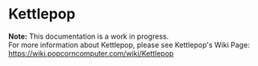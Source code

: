 # Kettlepop

**Note:** This documentation is a work in progress.  
For more information about Kettlepop, please see Kettlepop's Wiki Page: https://wiki.popcorncomputer.com/wiki/Kettlepop
